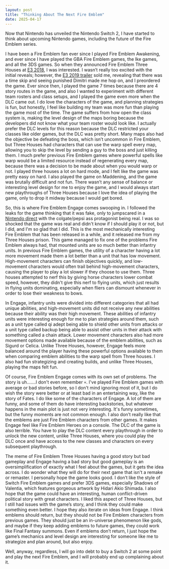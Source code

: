 ```yaml
---
layout: post
title: "Thinking About The Next Fire Emblem"
date: 2025-04-17 
---
```

Now that Nintendo has unveiled the Nintendo Switch 2, I have started to think about upcoming Nintendo games, including the future of the Fire Emblem series.

I have been a Fire Emblem fan ever since I played Fire Emblem Awakening, and ever since I have played the GBA Fire Emblem games, the Ike games, and all the 3DS games. So when they announced Fire Emblem Three Houses at [E3 2018](https://www.youtube.com/watch?v=rkux5h0PeXo), I was interested. I wasn’t really too excited with the initial reveals; however, the [E3 2019 trailer](https://www.youtube.com/watch?v=ADaRsEhTB70) sold me, revealing that there was a time skip and seeing punished Dimitri made me hop on, and I preordered the game. Ever since then, I played the game 7 times because there are 4 story routes in the game, and also I wanted to experiment with different team rosters and class setups, and I played the game even more when the DLC came out. I do love the characters of the game, and planning strategies is fun, but honestly, I feel like building my team was more fun than playing the game most of the time. The game suffers from how open the class system is, making the level design of the maps boring because the developers did not know what your team roster would look like. I actually prefer the DLC levels for this reason because the DLC restricted your classes like older games, but the DLC was pretty short.  Many maps also had the objective be defeating the boss, which isn’t uncommon in Fire Emblem, but Three Houses had characters that can use the warp spell every map, allowing you to skip the level by sending a guy to the boss and just killing them. I much prefer previous Fire Emblem games where powerful spells like warp would be a limited resource instead of regenerating every map, because there was a decision to be made about when you would warp or not. I played three houses a lot on hard mode, and I felt like the game was pretty easy on hard. I also played the game on Maddening, and the game was brutally difficult and not fun. There wasn’t any sense of balance or interesting level design for me to enjoy the game, and I would always start new playthroughs of Three Houses because I love the idea of playing the game, only to drop it midway because I would get bored.

So, this is where Fire Emblem Engage comes swooping in. I followed the leaks for the game thinking that it was fake, only to jumpscared in a [Nintendo direct](https://www.youtube.com/watch?v=3ExaJIB5Phk) with the colgate/pepsi ass protagonist being real. I was so shocked that the game was real and didn't know if I should play it or not, but I did, and I'm so glad that I did. This is the most mechanically interesting Fire Emblem that has been released in a while, and it released me from my Three Houses prison. This game managed to fix one of the problems Fire Emblem always had, that mounted units are so much better than infantry units. In previous Fire Emblem games, the utility of a character having a lot more movement made them a lot better than a unit that has low movement. High-movement characters can finish objectives quickly, and low-movement characters would often trail behind high-movement characters, causing the player to play a lot slower if they choose to use them. Three houses attempted to nerf this by giving horse characters lower combat speed, however, they didn't give this nerf to flying units, which just results in flying units dominating, especially when fliers can dismount whenever in order to lose their weakness to bows. 

In Engage, infantry units were divided into different categories that all had unique abilities, and high-movement units did not receive any new abilities because their ability was their high movement. These abilities of infantry units were interesting enough for me to plan strategies around them, such as a unit type called qi adept being able to shield other units from attacks or a unit type called backup being able to assist other units in their attack with something called a chain attack. Lower movement characters also had more movement options made available because of the emblem abilities, such as Sigurd or Celica. Unlike Three Houses, however, Engage feels more balanced around the player having these powerful options available to them when comparing emblem abilities to the warp spell from Three houses. I also had fun strategizing and creating builds, and unlike Three Houses, playing the maps felt fun.

Of course, Fire Emblem Engage comes with its own set of problems. The story is uh…….I don't even remember 💀. I've played Fire Emblem games with average or bad stories before, so I don't mind ignoring most of it, but I do wish the story were better or at least bad in an entertaining way, like the story of Fates. I do like some of the characters of Engage. A lot of them are funny, and some of them do have interesting backstories, but whatever happens in the main plot is just not very interesting. It's funny sometimes, but the funny moments are not common enough. I also don’t really like that the emblems are just Fire Emblem characters from other games. It makes Engage feel like Fire Emblem Heroes on a console. The DLC of the game is also terrible. You have to play the DLC content every playthrough in order to unlock the new content, unlike Three Houses, where you could play the DLC once and have access to the new classes and characters on every subsequent playthrough. 

The meme of Fire Emblem Three Houses having a good story but bad gameplay and Engage having a bad story but good gameplay is an oversimplification of exactly what I feel about the games, but it gets the idea across. I do wonder what they will do for their next game that isn't a remake or remaster. I personally hope the game looks good. I don’t like the style of Switch Fire Emblem games and prefer 3DS games, especially Shadows of Valentia, which features gorgeous artwork by Hidari Akio Shimada. I also hope that the game could have an interesting, human conflict-driven political story with great characters. I liked this aspect of Three Houses, but I still had issues with the game’s story, and I think they could make something even better. I hope they also iterate on ideas from Engage. I think emblems should return, but they should not be Fire Emblem characters from previous games. They should just be an in-universe phenomenon like gods, and maybe if they keep adding emblems to future games, they could work like Final Fantasy summons. Even if emblems don’t return, I just hope the game’s mechanics and level design are interesting for someone like me to strategize and plan around, but also enjoy.

Well, anyway, regardless, I will go into debt to buy a Switch 2 at some point and play the next Fire Emblem, and I will probably end up complaining about it. 